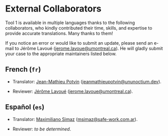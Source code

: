 # External Collaborators

Tool 1 is available in multiple languages thanks to the following collaborators,
who kindly contributed their time, skills, and expertise to provide accurate
translations. Many thanks to them!

If you notice an error or would like to submit an update, please send an e-mail
to Jérôme Lavoué (<jerome.lavoue@umontreal.ca>). He will gladly submit your case
to the appropriate maintainers listed below.

## French (`fr`)

* Translator: [Jean-Mathieu Potvin](https://www.linkedin.com/in/jeanmathieupotv/)
  (<jeanmathieupotvin@ununoctium.dev>).

* Reviewer: [Jérôme Lavoué](https://www.linkedin.com/in/j%C3%A9r%C3%B4me-lavou%C3%A9-1a348427/)
  (<jerome.lavoue@umontreal.ca>).

## Español (`es`)

* Translator: [Maximiliano Simaz](https://www.linkedin.com/in/msimaz/)
  (<msimaz@safe-work.com.ar>).

* Reviewer: *to be determined*.
